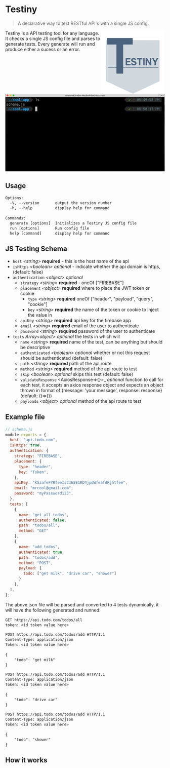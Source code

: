# Testiny 

> A declarative way to test RESTful API's with a single JS config.

<img src="testiny_logo-200x200.png" align="right"
     alt="Size Limit logo by Anton Lovchikov">

Testiny is a API testing tool for any language. It checks a single JS config file and parses to generate tests. Every generate will run and produce either a sucess or an error. 


![usage](demo.gif)

## Usage

```
Options:
  -V, --version       output the version number
  -h, --help          display help for command

Commands:
  generate [options]  Initializes a Testiny JS config file
  run [options]       Run config file
  help [command]      display help for command
```


## JS Testing Schema

- `host` _&lt;string&gt;_ **required** - this is the host name of the api 
- `isHttps` _&lt;boolean&gt;_ *optional* - indicate whether the api domain is https, (default: false)
- `authentication` _&lt;object&gt;_ *optional*
    - `strategy` _&lt;string&gt;_  **required** - oneOf ["FIREBASE"]
    - `placement` _&lt;object&gt;_ **required** where to place the JWT token or cookie
        - `type` _&lt;string&gt;_ **required** oneOf ["header", "payload", "query", "cookie"]
        - `key` _&lt;string&gt;_ **required** the name of the token or cookie to inject the value in
    - `apiKey` _&lt;string&gt;_ **required** api key for the firebase app
    - `email` _&lt;string&gt;_ **required** email of the user to authenticate 
    - `password` _&lt;string&gt;_ **required** password of the user to authenticate 
- `tests` _Array&lt;object&gt;_ *optional* the tests in which will 
    - `name` _&lt;string&gt;_ **required** name of the test, can be anything but should be descriptive
    - `authenticated` _&lt;boolean&gt;_ *optional* whether or not this request should be authenticated (default: false)
    - `path` _&lt;string&gt;_ **required** path of the api route
    - `method` _&lt;string&gt;_ **required** method of the api route to test
    - `skip` _&lt;boolean&gt;_ *optional* skips this test (default: false)
    - `validateResponse` &lt;AxiosResponse=>{}&gt;_ *optional* function to call for each test, it accepts an axios response object and expects an object thrown in format of {message: 'your message', response: response} (default: ()=>{})
    - `payloads` _&lt;object&gt;_ *optional* method of the api route to test
    


## Example file

```js
// schema.js
module.exports = {
  host: "api.todo.com",
  isHttps: true,
  authentication: {
    strategy: "FIREBASE",
    placement: {
      type: "header",
      key: "Token",
    },
    apiKey: "KSzafeFYRfeeIs3368E1RD4jpdWfeafdRjhtfee",
    email: "mrcool@gmail.com",
    password: "myPassword123",
  },
  tests: [
    {
      name: "get all todos",
      authenticated: false,
      path: "todos/all",
      method: "GET"
    },
    {
      name: "add todos",
      authenticated: true,
      path: "todos/add",
      method: "POST",
      payload: {
        todo: ["get milk", "drive car", "shower"]
      }
    },
  ],
};
```

The above json file will be parsed and converted to 4 tests dynamically, it will have the following generated and runned:

```http
GET https://api.todo.com/todos/all
token: <id token value here>
```

```
POST https://api.todo.com/todos/add HTTP/1.1
Content-Type: application/json
Token: <id token value here>

{
    "todo": "get milk"
}
```

```
POST https://api.todo.com/todos/add HTTP/1.1
Content-Type: application/json
Token: <id token value here>

{
    "todo": "drive car"
}
```

```
POST https://api.todo.com/todos/add HTTP/1.1
Content-Type: application/json
Token: <id token value here>

{
    "todo": "shower"
}
```


## How it works

